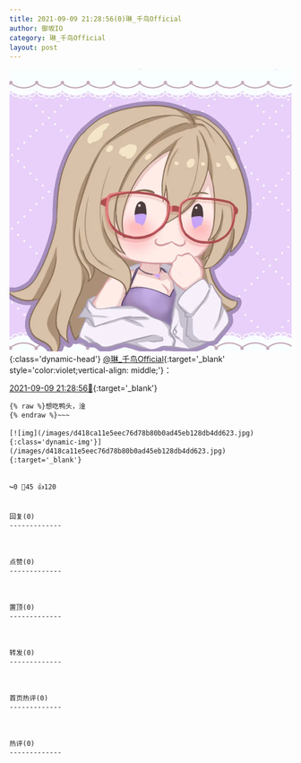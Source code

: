 ```yaml
---
title: 2021-09-09 21:28:56(0)琳_千鸟Official
author: 御坂IO
category: 琳_千鸟Official
layout: post
---
```


![img](/images/c0a88f85ebd0d056f37b114e0748e69556c8b488.jpg){:class='dynamic-head'}
[@琳_千鸟Official](https://space.bilibili.com/1620923329/dynamic){:target='_blank' style='color:violet;vertical-align: middle;'}：

[2021-09-09 21:28:56🔗](https://t.bilibili.com/568463557563384836){:target='_blank'}

~~~
{% raw %}想吃鸭头，淦
{% endraw %}~~~

[![img](/images/d418ca11e5eec76d78b80b0ad45eb128db4dd623.jpg){:class='dynamic-img'}](/images/d418ca11e5eec76d78b80b0ad45eb128db4dd623.jpg){:target='_blank'}


↪️0 💬45 👍120


回复(0)
-------------



点赞(0)
-------------



置顶(0)
-------------



转发(0)
-------------



首页热评(0)
-------------



热评(0)
-------------



